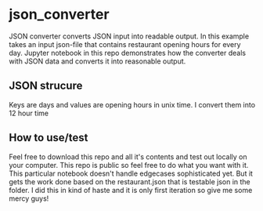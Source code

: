 # json_converter

JSON converter converts JSON input into readable output. In this example takes an input json-file that contains restaurant opening hours for every day. Jupyter notebook in this repo demonstrates how the converter deals with JSON data and converts it into reasonable output.

## JSON strucure

Keys are days and values are opening hours in unix time. I convert them into 12 hour time

## How to use/test

Feel free to download this repo and all it's contents and test out locally on your computer. This repo is public so feel free to do what you want with it. This particular notebook doesn't handle edgecases sophisticated yet. But it gets the work done based on the restaurant.json that is testable json in the folder. I did this in kind of haste and it is only first iteration so give me some mercy guys!
